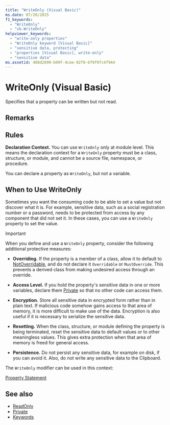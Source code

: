 ```yaml
---
title: "WriteOnly (Visual Basic)"
ms.date: 07/20/2015
f1_keywords: 
  - "WriteOnly"
  - "vb.WriteOnly"
helpviewer_keywords: 
  - "write-only properties"
  - "WriteOnly keyword [Visual Basic]"
  - "sensitive data, protecting"
  - "properties [Visual Basic], write-only"
  - "sensitive data"
ms.assetid: 488d2899-b09f-4cee-92f0-6f9f9fc4f944
---
```

# WriteOnly (Visual Basic)
Specifies that a property can be written but not read.  
  
## Remarks  
  
## Rules  
 **Declaration Context.** You can use `WriteOnly` only at module level. This means the declaration context for a `WriteOnly` property must be a class, structure, or module, and cannot be a source file, namespace, or procedure.  
  
 You can declare a property as `WriteOnly`, but not a variable.  
  
## When to Use WriteOnly  
 Sometimes you want the consuming code to be able to set a value but not discover what it is. For example, sensitive data, such as a social registration number or a password, needs to be protected from access by any component that did not set it. In these cases, you can use a `WriteOnly` property to set the value.  
  
> [!IMPORTANT]
>  When you define and use a `WriteOnly` property, consider the following additional protective measures:  
  
-   **Overriding.** If the property is a member of a class, allow it to default to [NotOverridable](../../../visual-basic/language-reference/modifiers/notoverridable.md), and do not declare it `Overridable` or `MustOverride`. This prevents a derived class from making undesired access through an override.  
  
-   **Access Level.** If you hold the property's sensitive data in one or more variables, declare them [Private](../../../visual-basic/language-reference/modifiers/private.md) so that no other code can access them.  
  
-   **Encryption.** Store all sensitive data in encrypted form rather than in plain text. If malicious code somehow gains access to that area of memory, it is more difficult to make use of the data. Encryption is also useful if it is necessary to serialize the sensitive data.  
  
-   **Resetting.** When the class, structure, or module defining the property is being terminated, reset the sensitive data to default values or to other meaningless values. This gives extra protection when that area of memory is freed for general access.  
  
-   **Persistence.** Do not persist any sensitive data, for example on disk, if you can avoid it. Also, do not write any sensitive data to the Clipboard.  
  
 The `WriteOnly` modifier can be used in this context:  
  
 [Property Statement](../../../visual-basic/language-reference/statements/property-statement.md)  
  
## See also
- [ReadOnly](../../../visual-basic/language-reference/modifiers/readonly.md)
- [Private](../../../visual-basic/language-reference/modifiers/private.md)
- [Keywords](../../../visual-basic/language-reference/keywords/index.md)
